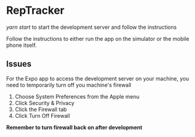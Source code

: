 # RepTracker

*yarn start* to start the development server and follow the instructions

Follow the instructions to either run the app on the simulator or the mobile phone itself.

## Issues
For the Expo app to access the development server on your machine, you need to temporarily turn off you machine's firewall
1. Choose System Preferences from the Apple menu
2. Click Security & Privacy
3. Click the Firewall tab
4. Click Turn Off Firewall

**Remember to turn firewall back on after development**
